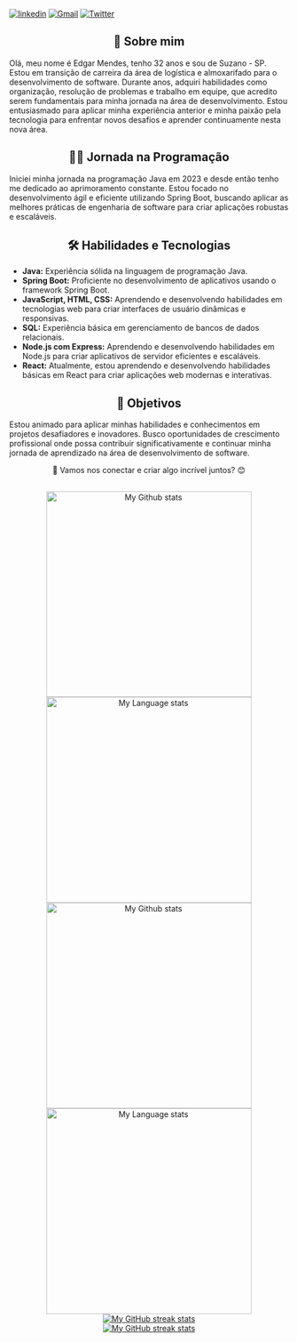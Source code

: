 [![linkedin](https://img.shields.io/badge/LinkedIn-0077B5?style=for-the-badge&logo=linkedin&logoColor=white)](https://www.linkedin.com/in/edgar-smj/)
[![Gmail](https://img.shields.io/badge/Gmail-D14836?style=for-the-badge&logo=gmail&logoColor=white
)](mailto:mendesbr92@gmail.com)
[![Twitter](https://img.shields.io/badge/Twitter-1DA1F2?style=for-the-badge&logo=twitter&logoColor=white)](https://twitter.com/zyphyxx)

<div align="center"> 
 <h2> 👋 Sobre mim</h2>
</div>
Olá, meu nome é Edgar Mendes, tenho 32 anos e sou de Suzano - SP. Estou em transição de carreira da área de logística e almoxarifado para o desenvolvimento de software. Durante anos, adquiri habilidades como organização, resolução de problemas e trabalho em equipe, que acredito serem fundamentais para minha jornada na área de desenvolvimento. Estou entusiasmado para aplicar minha experiência anterior e minha paixão pela tecnologia para enfrentar novos desafios e aprender continuamente nesta nova área.

<div align="center"> 
 <h2>👨‍💻 Jornada na Programação</h2>
</div>

Iniciei minha jornada na programação Java em 2023 e desde então tenho me dedicado ao aprimoramento constante. Estou focado no desenvolvimento ágil e eficiente utilizando Spring Boot, buscando aplicar as melhores práticas de engenharia de software para criar aplicações robustas e escaláveis.

<div align="center"> 
 <h2> 🛠️ Habilidades e Tecnologias</h2>
</div>

- **Java:** Experiência sólida na linguagem de programação Java.
- **Spring Boot:** Proficiente no desenvolvimento de aplicativos usando o framework Spring Boot.
- **JavaScript, HTML, CSS:** Aprendendo e desenvolvendo habilidades em tecnologias web para criar interfaces de usuário dinâmicas e responsivas.
- **SQL:** Experiência básica em gerenciamento de bancos de dados relacionais.
- **Node.js com Express:** Aprendendo e desenvolvendo habilidades em Node.js para criar aplicativos de servidor eficientes e escaláveis.
- **React:** Atualmente, estou aprendendo e desenvolvendo habilidades básicas em React para criar aplicações web modernas e interativas.


<div align="center"> 
 <h2> 🎯 Objetivos</h2>
</div>

Estou animado para aplicar minhas habilidades e conhecimentos em projetos desafiadores e inovadores. Busco oportunidades de crescimento profissional onde possa contribuir significativamente e continuar minha jornada de aprendizado na área de desenvolvimento de software.

<div align="center"> 
 💼 Vamos nos conectar e criar algo incrível juntos? 😊
</div>

## 
<!-- GRS (Light Mode) -->
<div align="center"> 
  <a href="https://github.com/zyphyxx#gh-light-mode-only">
    <img
      src="https://github-readme-stats-steel-omega.vercel.app/api?username=zyphyxx&show_icons=true&include_all_commits=true&hide_border=true&number_format=long&rank_icon=percentile&show=reviews,discussions_started,discussions_answered,prs_merged,prs_merged_percentage#gh-light-mode-only"
      alt="My Github stats"
      height="370"
    />
  </a>
  <a href="https://github.com/zyphyxx#gh-light-mode-only">
    <img
      src="https://github-readme-stats-steel-omega.vercel.app/api/top-langs/?username=zyphyxx&layout=pie&hide_border=true&langs_count=10#gh-light-mode-only"
      alt="My Language stats"
      height="370"
    />
  </a>
</div>

<!-- GRS (Dark Mode) -->
<div align="center"> 
  <a href="https://github.com/zyphyxx#gh-dark-mode-only">
    <img
      src="https://github-readme-stats-steel-omega.vercel.app/api?username=zyphyxx&show_icons=true&include_all_commits=true&icon_color=2d77dc&title_color=2d77dc&text_color=ffffff&bg_color=0d1117&hide_border=true&number_format=long&rank_icon=percentile&show=reviews,discussions_started,discussions_answered,prs_merged,prs_merged_percentage#gh-dark-mode-only"
      alt="My Github stats"
      height="370"
    />
  </a>
  <a href="https://github.com/zyphyxx#gh-dark-mode-only">
    <img
      src="https://github-readme-stats-steel-omega.vercel.app/api/top-langs/?username=zyphyxx&layout=pie&icon_color=2d77dc&title_color=2d77dc&text_color=ffffff&bg_color=0d1117&hide_border=true&langs_count=10#gh-dark-mode-only"
      alt="My Language stats"
      height="370"
    />
  </a>
</div>

<!-- Streal stats (Light mode) -->
<div align="center">
  <a href="https://github.com/zyphyxx#gh-light-mode-only">
    <img
       src="https://github-readme-streak-stats-phi-opal.vercel.app/?user=zyphyxx&locale=en&type=svg&hide_border=true&fire=2d77dc&ring=2d77dc&currStreakLabel=000000"
       alt="My GitHub streak stats"
     />
  </a>
</div>


<!-- Streal stats (Dark mode) -->
<div align="center">
  <a href="https://github.com/zyphyxx#gh-dark-mode-only">
    <img
       src="https://github-readme-streak-stats-phi-opal.vercel.app/?user=zyphyxx&background=0d1117&currStreakNum=ffffff&sideNums=ffffff&currStreakLabel=ffffff&sideLabels=ffffff&dates=ffffff&fire=2d77dc&ring=2d77dc&locale=en&type=svg&hide_border=true"
       alt="My GitHub streak stats"
     />
  </a>
</div>
